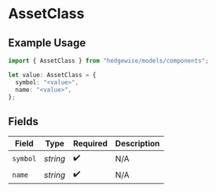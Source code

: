 # AssetClass

## Example Usage

```typescript
import { AssetClass } from "hedgewise/models/components";

let value: AssetClass = {
  symbol: "<value>",
  name: "<value>",
};
```

## Fields

| Field              | Type               | Required           | Description        |
| ------------------ | ------------------ | ------------------ | ------------------ |
| `symbol`           | *string*           | :heavy_check_mark: | N/A                |
| `name`             | *string*           | :heavy_check_mark: | N/A                |